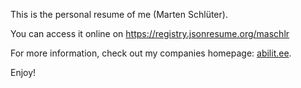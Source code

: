 
This is the personal resume of me (Marten Schlüter).

You can access it online on https://registry.jsonresume.org/maschlr

For more information, check out my companies homepage: [abilit.ee](https://abilit.ee). 

Enjoy!
